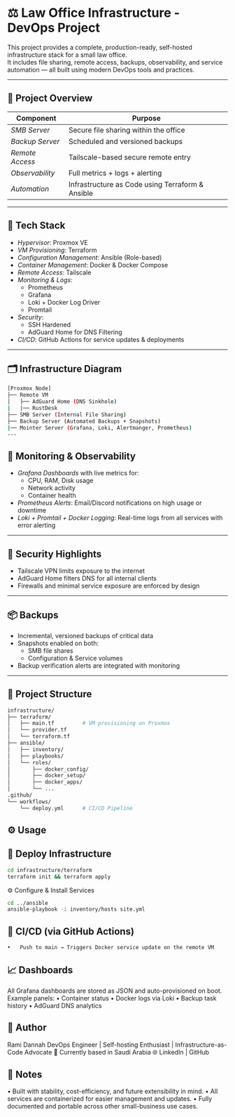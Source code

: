 # ⚖️ Law Office Infrastructure - DevOps Project

This project provides a complete, production-ready, self-hosted infrastructure stack for a small law office.  
It includes file sharing, remote access, backups, observability, and service automation — all built using modern DevOps tools and practices.

---

## 🚀 Project Overview

| Component        | Purpose                                          |
|------------------|--------------------------------------------------|
| *SMB Server*     | Secure file sharing within the office            |
| *Backup Server*  | Scheduled and versioned backups                  |
| *Remote Access*  | Tailscale-based secure remote entry              |
| *Observability*  | Full metrics + logs + alerting                   |
| *Automation*     | Infrastructure as Code using Terraform & Ansible |

---

## 🧰 Tech Stack

- *Hypervisor*: Proxmox VE
- *VM Provisioning*: Terraform
- *Configuration Management*: Ansible (Role-based)
- *Container Management*: Docker & Docker Compose
- *Remote Access*: Tailscale
- *Monitoring & Logs*:
  - Prometheus
  - Grafana
  - Loki + Docker Log Driver
  - Promtail
- *Security*:
  - SSH Hardened
  - AdGuard Home for DNS Filtering
- *CI/CD*: GitHub Actions for service updates & deployments

---

## 🗂️ Infrastructure Diagram
```bash
[Proxmox Node]
├── Remote VM
│   ├── AdGuard Home (DNS Sinkhole)
|   |── RustDesk
├── SMB Server (Internal File Sharing)
├── Backup Server (Automated Backups + Snapshots)
|── Mointer Server (Grafana, Loki, Alertmanger, Prometheus)
---
```
## 📡 Monitoring & Observability

- *Grafana Dashboards* with live metrics for:
  - CPU, RAM, Disk usage
  - Network activity
  - Container health
- *Prometheus Alerts*: Email/Discord notifications on high usage or downtime
- *Loki + Promtail + Docker Logging*: Real-time logs from all services with error alerting

---

## 🔐 Security Highlights

- Tailscale VPN limits exposure to the internet
- AdGuard Home filters DNS for all internal clients
- Firewalls and minimal service exposure are enforced by design

---

## 📦 Backups

- Incremental, versioned backups of critical data
- Snapshots enabled on both:
  - SMB file shares
  - Configuration & Service volumes
- Backup verification alerts are integrated with monitoring

---

## 📄 Project Structure

```bash
infrastructure/
├── terraform/
│   ├── main.tf         # VM provisioning on Proxmox
│   └── provider.tf
│   └── terraform.tf
├── ansible/
│   ├── inventory/
│   ├── playbooks/
│   └── roles/
│       ├── docker_config/
│       ├── docker_setup/
│       ├── docker_apps/
│       └── ...
.github/
└── workflows/
    └── deploy.yml      # CI/CD Pipeline
```

## ⚙️ Usage

## 🚀 Deploy Infrastructure
``` bash
cd infrastructure/terraform
terraform init && terraform apply
```
⚙️ Configure & Install Services
``` bash
cd ../ansible
ansible-playbook -i inventory/hosts site.yml
```

## 🔁 CI/CD (via GitHub Actions)
``` bash
•	Push to main → Triggers Docker service update on the remote VM
```

## 📈 Dashboards

All Grafana dashboards are stored as JSON and auto-provisioned on boot.
Example panels:
•	Container status
•	Docker logs via Loki
•	Backup task history
•	AdGuard DNS analytics


## 🤝 Author

Rami Dannah
DevOps Engineer | Self-hosting Enthusiast | Infrastructure-as-Code Advocate
📍 Currently based in Saudi Arabia
🌐 LinkedIn | GitHub



## 🧠 Notes
•	Built with stability, cost-efficiency, and future extensibility in mind.
•	All services are containerized for easier management and updates.
•	Fully documented and portable across other small-business use cases.